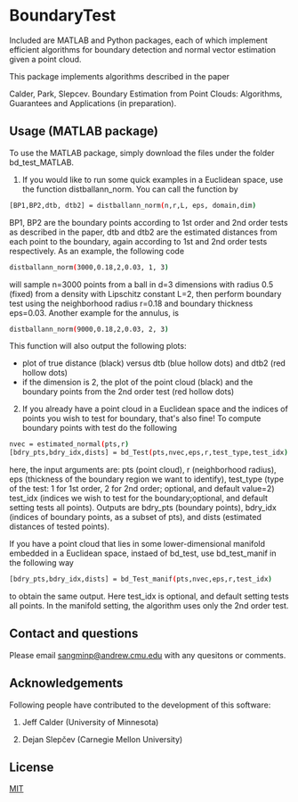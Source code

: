 # BoundaryTest
Included are MATLAB and Python packages, each of which implement efficient algorithms for boundary detection and normal vector estimation given a point cloud.

This package implements algorithms described in the paper

Calder, Park, Slepcev. Boundary Estimation from Point Clouds: Algorithms, Guarantees and Applications (in preparation).






## Usage (MATLAB package)

To use the MATLAB package, simply download the files under the folder bd_test_MATLAB.

1. If you would like to run some quick examples in a Euclidean space, use the function distballann_norm. You can call the function by
```bash
[BP1,BP2,dtb, dtb2] = distballann_norm(n,r,L, eps, domain,dim)
```
BP1, BP2 are the boundary points according to 1st order and 2nd order tests as described in the paper, dtb and dtb2 are the estimated distances from each point to the boundary, again according to 1st and 2nd order tests respectively. As an example, the following code
```bash
distballann_norm(3000,0.18,2,0.03, 1, 3)
```
will sample n=3000 points from a ball in d=3 dimensions with radius 0.5 (fixed) from a density with Lipschitz constant L=2, then perform boundary test using the neighborhood radius r=0.18 and boundary thickness eps=0.03.
Another example for the annulus, is
```bash
distballann_norm(9000,0.18,2,0.03, 2, 3)
```
This function will also output the following plots:
- plot of true distance (black) versus dtb (blue hollow dots) and dtb2 (red hollow dots)
- if the dimension is 2, the plot of the point cloud (black) and the boundary points from the 2nd order test (red hollow dots)


2. If you already have a point cloud in a Euclidean space and the indices of points you wish to test for boundary, that's also fine! To compute boundary points with test do the following
```bash
nvec = estimated_normal(pts,r)
[bdry_pts,bdry_idx,dists] = bd_Test(pts,nvec,eps,r,test_type,test_idx)
```
here, the input arguments are: pts (point cloud), r (neighborhood radius), eps (thickness of the boundary region we want to identify), test_type (type of the test: 1 for 1st order, 2 for 2nd order; optional, and default value=2) test_idx (indices we wish to test for the boundary;optional, and default setting tests all points). 
Outputs are bdry_pts (boundary points), bdry_idx (indices of boundary points, as a subset of pts), and dists (estimated distances of tested points).

If you have a point cloud that lies in some lower-dimensional manifold embedded in a Euclidean space, instaed of bd_test, use bd_test_manif in the following way
```bash
[bdry_pts,bdry_idx,dists] = bd_Test_manif(pts,nvec,eps,r,test_idx)
```
to obtain the same output. Here test_idx is optional, and default setting tests all points. In the manifold setting, the algorithm uses only the 2nd order test.


## Contact and questions
Please email sangminp@andrew.cmu.edu with any quesitons or comments.

## Acknowledgements
Following people have contributed to the development of this software:

1. Jeff Calder (University of Minnesota)

2. Dejan Slepčev (Carnegie Mellon University)

## License
[MIT](https://choosealicense.com/licenses/mit/)
